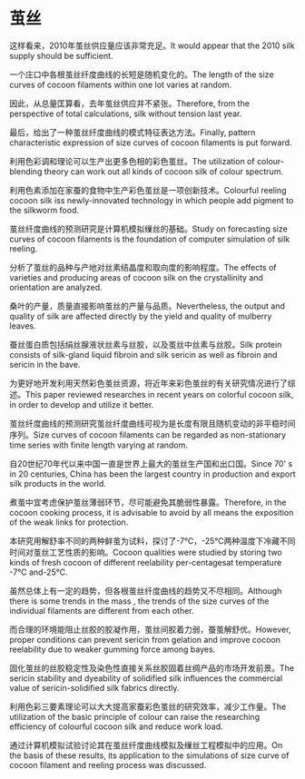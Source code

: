 # 茧丝

<p><span class="chinese">这样看来，2010年茧丝供应量应该非常充足。</span><span class="english">It would appear that the 2010 silk supply should be sufficient.</span></p>

<p><span class="chinese">一个庄口中各根茧丝纤度曲线的长短是随机变化的。</span><span class="english">The length of the size curves of cocoon filaments within one lot varies at random.</span></p>

<p><span class="chinese">因此，从总量匡算看，去年茧丝供应并不紧张。</span><span class="english">Therefore, from the perspective of total calculations, silk without tension last year.</span></p>

<p><span class="chinese">最后，给出了一种茧丝纤度曲线的模式特征表达方法。</span><span class="english">Finally, pattern characteristic expression of size curves of cocoon filaments is put forward.</span></p>

<p><span class="chinese">利用色彩调和理论可以生产出更多色相的彩色茧丝。</span><span class="english">The utilization of colour-blending theory can work out all kinds of cocoon silk of colour spectrum.</span></p>

<p><span class="chinese">利用色素添加在家蚕的食物中生产彩色茧丝是一项创新技术。</span><span class="english">Colourful reeling cocoon silk iss newly-innovated technology in which people add pigment to the silkworm food.</span></p>

<p><span class="chinese">茧丝纤度曲线的预测研究是计算机模拟缫丝的基础。</span><span class="english">Study on forecasting size curves of cocoon filaments is the foundation of computer simulation of silk reeling.</span></p>

<p><span class="chinese">分析了茧丝的品种与产地对丝素结晶度和取向度的影响程度。</span><span class="english">The effects of varieties and producing areas of cocoon silk on the crystallinity and orientation are analyzed.</span></p>

<p><span class="chinese">桑叶的产量，质量直接影响茧丝的产量与品质。</span><span class="english">Nevertheless, the output and quality of silk are affected directly by the yield and quality of mulberry leaves.</span></p>

<p><span class="chinese">蚕丝蛋白质包括绢丝腺液状丝素与丝胶，以及茧丝中丝素与丝胶。</span><span class="english">Silk protein consists of silk-gland liquid fibroin and silk sericin as well as fibroin and sericin in the bave.</span></p>

<p><span class="chinese">为更好地开发利用天然彩色茧丝资源，将近年来彩色茧丝的有关研究情况进行了综述。</span><span class="english">This paper reviewed researches in recent years on colorful cocoon silk, in order to develop and utilize it better.</span></p>

<p><span class="chinese">茧丝纤度曲线的预测研究茧丝纤度曲线可视为是长度有限且随机变动的非平稳时间序列。</span><span class="english">Size curves of cocoon filaments can be regarded as non-stationary time series with finite length varying at random.</span></p>

<p><span class="chinese">自20世纪70年代以来中国一直是世界上最大的茧丝生产国和出口国。</span><span class="english">Since 70' s in 20 centuries, China has been the largest country in production and export silk products in the world.</span></p>

<p><span class="chinese">煮茧中宜考虑保护茧丝薄弱环节，尽可能避免其脆弱性暴露。</span><span class="english">Therefore, in the cocoon cooking process, it is advisable to avoid by all means the exposition of the weak links for protection.</span></p>

<p><span class="chinese">本研究用解舒率不同的两种鲜茧为试料，探讨了-7℃，-25℃两种温度下冷藏不同时间对茧丝工艺性质的影响。</span><span class="english">Cocoon qualities were studied by storing two kinds of fresh cocoon of different reelability per-centagesat temperature -7℃ and-25℃.</span></p>

<p><span class="chinese">虽然总体上有一定的趋势，但各根茧丝纤度曲线的趋势又不尽相同。</span><span class="english">Although there is some trends in the mass , the trends of the size curves of the individual filaments are different from each other.</span></p>

<p><span class="chinese">而合理的环境能阻止丝胶的胶凝作用，茧丝间胶着力弱，蚕茧解舒优。</span><span class="english">However, proper conditions can prevent sericin from gelation and improve cocoon reelability due to weaker gumming force among bayes.</span></p>

<p><span class="chinese">固化茧丝的丝胶稳定性及染色性直接关系丝胶固着丝绸产品的市场开发前景。</span><span class="english">The sericin stability and dyeability of solidified silk influences the commercial value of sericin-solidified silk fabrics directly.</span></p>

<p><span class="chinese">利用色彩三要素理论可以大大提高家蚕彩色茧丝的研究效率，减少工作量。</span><span class="english">The utilization of the basic principle of colour can raise the researching efficiency of colourful cocoon silk and reduce work load.</span></p>

<p><span class="chinese">通过计算机模拟试验讨论其在茧丝纤度曲线模拟及缫丝工程模拟中的应用。</span><span class="english">On the basis of these results, its application to the simulations of size curve of cocoon filament and reeling process was discussed.</span></p>

